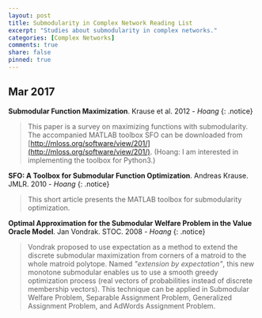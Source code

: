 ```yaml
---
layout: post
title: Submodularity in Complex Network Reading List
excerpt: "Studies about submodularity in complex networks."
categories: [Complex Networks]
comments: true
share: false
pinned: true
---
```


## <i class="fa fa-calendar"></i> Mar 2017

**Submodular Function Maximization**. Krause et al. 2012 - _Hoang_
{: .notice}
> This paper is a survey on maximizing functions with submodularity. The accompanied MATLAB toolbox SFO can be downloaded from [http://mloss.org/software/view/201/](http://mloss.org/software/view/201/). (Hoang: I am interested in implementing the toolbox for Python3.)

**SFO: A Toolbox for Submodular Function Optimization**. Andreas Krause. JMLR. 2010 - _Hoang_
{: .notice}
> This short article presents the MATLAB toolbox for submodularity optimization.

**Optimal Approximation for the Submodular Welfare Problem in the Value Oracle Model**. Jan Vondrak. STOC. 2008 - _Hoang_
{: .notice}
> Vondrak proposed to use expectation as a method to extend the discrete submodular maximization from corners of a matroid to the whole matroid polytope. Named _"extension by expectation"_, this new monotone submodular enables us to use a smooth greedy optimization process (real vectors of probabilities instead of discrete membership vectors). This technique can be applied in Submodular Welfare Problem, Separable Assignment Problem, Generalized Assignment Problem, and AdWords Assignment Problem.
